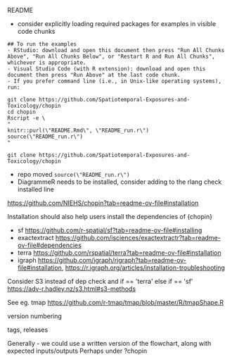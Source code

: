 README

- consider explicitly loading required packages for examples in visible code chunks

```
## To run the examples
- RStudio: download and open this document then press "Run All Chunks Above", "Run All Chunks Below", or "Restart R and Run All Chunks", whichever is appropriate.
- Visual Studio Code (with R extension): download and open this document then press "Run Above" at the last code chunk.
- If you prefer command line (i.e., in Unix-like operating systems), run:

git clone https://github.com/Spatiotemporal-Exposures-and-Toxicology/chopin
cd chopin
Rscript -e \
"
knitr::purl(\"README.Rmd\", \"README_run.r\")
source(\"README_run.r\")
"
```

`git clone https://github.com/Spatiotemporal-Exposures-and-Toxicology/chopin`
- repo moved
`source(\"README_run.r\")`
- DiagrammeR needs to be installed, consider adding to the rlang check installed line




https://github.com/NIEHS/chopin?tab=readme-ov-file#installation

Installation should also help users install the dependencies of {chopin}

- sf https://github.com/r-spatial/sf?tab=readme-ov-file#installing
- exactextract https://github.com/isciences/exactextractr?tab=readme-ov-file#dependencies
- terra https://github.com/rspatial/terra?tab=readme-ov-file#installation
- igraph https://github.com/igraph/rigraph?tab=readme-ov-file#installation, https://r.igraph.org/articles/installation-troubleshooting



Consider S3 instead of dep check and if == 'terra' else if  == 'sf'
https://adv-r.hadley.nz/s3.html#s3-methods

See eg. tmap 
https://github.com/r-tmap/tmap/blob/master/R/tmapShape.R



version numbering

tags, releases



Generally - we could use a written version of the flowchart, along with expected inputs/outputs
Perhaps under ?chopin
